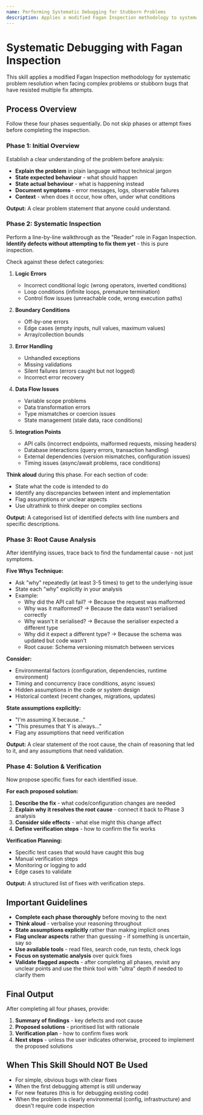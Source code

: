 ```yaml
---
name: Performing Systematic Debugging for Stubborn Problems
description: Applies a modified Fagan Inspection methodology to systematically resolve persistent bugs and complex issues. Use when multiple previous fix attempts have failed repeatedly, when dealing with intricate system interactions, or when a methodical root cause analysis is needed. Do not use for simple troubleshooting. Triggers after multiple failed debugging attempts on the same complex issue.
---
```


# Systematic Debugging with Fagan Inspection

This skill applies a modified Fagan Inspection methodology for systematic problem resolution when facing complex problems or stubborn bugs that have resisted multiple fix attempts.

## Process Overview

Follow these four phases sequentially. Do not skip phases or attempt fixes before completing the inspection.

### Phase 1: Initial Overview

Establish a clear understanding of the problem before analysis:

- **Explain the problem** in plain language without technical jargon
- **State expected behaviour** - what should happen
- **State actual behaviour** - what is happening instead
- **Document symptoms** - error messages, logs, observable failures
- **Context** - when does it occur, how often, under what conditions

**Output:** A clear problem statement that anyone could understand.

### Phase 2: Systematic Inspection

Perform a line-by-line walkthrough as the "Reader" role in Fagan Inspection. **Identify defects without attempting to fix them yet** - this is pure inspection.

Check against these defect categories:

1. **Logic Errors**
   - Incorrect conditional logic (wrong operators, inverted conditions)
   - Loop conditions (infinite loops, premature termination)
   - Control flow issues (unreachable code, wrong execution paths)

2. **Boundary Conditions**
   - Off-by-one errors
   - Edge cases (empty inputs, null values, maximum values)
   - Array/collection bounds

3. **Error Handling**
   - Unhandled exceptions
   - Missing validations
   - Silent failures (errors caught but not logged)
   - Incorrect error recovery

4. **Data Flow Issues**
   - Variable scope problems
   - Data transformation errors
   - Type mismatches or coercion issues
   - State management (stale data, race conditions)

5. **Integration Points**
   - API calls (incorrect endpoints, malformed requests, missing headers)
   - Database interactions (query errors, transaction handling)
   - External dependencies (version mismatches, configuration issues)
   - Timing issues (async/await problems, race conditions)

**Think aloud** during this phase. For each section of code:
- State what the code is intended to do
- Identify any discrepancies between intent and implementation
- Flag assumptions or unclear aspects
- Use ultrathink to think deeper on complex sections

**Output:** A categorised list of identified defects with line numbers and specific descriptions.

### Phase 3: Root Cause Analysis

After identifying issues, trace back to find the fundamental cause - not just symptoms.

**Five Whys Technique:**
- Ask "why" repeatedly (at least 3-5 times) to get to the underlying issue
- State each "why" explicitly in your analysis
- Example:
  - Why did the API call fail? → Because the request was malformed
  - Why was it malformed? → Because the data wasn't serialised correctly
  - Why wasn't it serialised? → Because the serialiser expected a different type
  - Why did it expect a different type? → Because the schema was updated but code wasn't
  - Root cause: Schema versioning mismatch between services

**Consider:**
- Environmental factors (configuration, dependencies, runtime environment)
- Timing and concurrency (race conditions, async issues)
- Hidden assumptions in the code or system design
- Historical context (recent changes, migrations, updates)

**State assumptions explicitly:**
- "I'm assuming X because..."
- "This presumes that Y is always..."
- Flag any assumptions that need verification

**Output:** A clear statement of the root cause, the chain of reasoning that led to it, and any assumptions that need validation.

### Phase 4: Solution & Verification

Now propose specific fixes for each identified issue.

**For each proposed solution:**
1. **Describe the fix** - what code/configuration changes are needed
2. **Explain why it resolves the root cause** - connect it back to Phase 3 analysis
3. **Consider side effects** - what else might this change affect
4. **Define verification steps** - how to confirm the fix works

**Verification Planning:**
- Specific test cases that would have caught this bug
- Manual verification steps
- Monitoring or logging to add
- Edge cases to validate

**Output:** A structured list of fixes with verification steps.

## Important Guidelines

- **Complete each phase thoroughly** before moving to the next
- **Think aloud** - verbalise your reasoning throughout
- **State assumptions explicitly** rather than making implicit ones
- **Flag unclear aspects** rather than guessing - if something is uncertain, say so
- **Use available tools** - read files, search code, run tests, check logs
- **Focus on systematic analysis** over quick fixes
- **Validate flagged aspects** - after completing all phases, revisit any unclear points and use the think tool with "ultra" depth if needed to clarify them

## Final Output

After completing all four phases, provide:

1. **Summary of findings** - key defects and root cause
2. **Proposed solutions** - prioritised list with rationale
3. **Verification plan** - how to confirm fixes work
4. **Next steps** - unless the user indicates otherwise, proceed to implement the proposed solutions

## When This Skill Should NOT Be Used

- For simple, obvious bugs with clear fixes
- When the first debugging attempt is still underway
- For new features (this is for debugging existing code)
- When the problem is clearly environmental (config, infrastructure) and doesn't require code inspection
